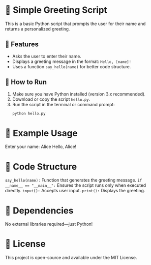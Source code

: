 # 👋 Simple Greeting Script

This is a basic Python script that prompts the user for their name and returns a personalized greeting.

## 📌 Features
- Asks the user to enter their name.
- Displays a greeting message in the format: `Hello, [name]!`
- Uses a function `say_hello(name)` for better code structure.

## 🚀 How to Run
1. Make sure you have Python installed (version 3.x recommended).
2. Download or copy the script `hello.py`.
3. Run the script in the terminal or command prompt:
   ```bash
   python hello.py
# 📝 Example Usage
Enter your name: Alice
Hello, Alice!
# 📄 Code Structure
``say_hello(name):`` Function that generates the greeting message.
`if __name__ == "__main__":`  Ensures the script runs only when executed directly.
```input():```  Accepts user input.
`print():`  Displays the greeting.
# 🔧 Dependencies
No external libraries required—just Python!
# 📜 License
This project is open-source and available under the MIT License.
